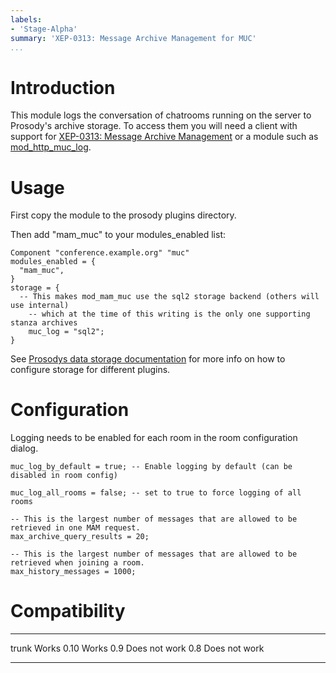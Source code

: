```yaml
---
labels:
- 'Stage-Alpha'
summary: 'XEP-0313: Message Archive Management for MUC'
...
```


Introduction
============

This module logs the conversation of chatrooms running on the server to
Prosody's archive storage. To access them you will need a client with
support for [XEP-0313: Message Archive
Management](http://xmpp.org/extensions/xep-0313.html) or a module such
as [mod\_http\_muc\_log](mod_http_muc_log.md).

Usage
=====

First copy the module to the prosody plugins directory.

Then add "mam\_muc" to your modules\_enabled list:

``` {.lua}
Component "conference.example.org" "muc"
modules_enabled = {
  "mam_muc",
}
storage = {
  -- This makes mod_mam_muc use the sql2 storage backend (others will use internal)
    -- which at the time of this writing is the only one supporting stanza archives
    muc_log = "sql2";
}
```

See [Prosodys data storage
documentation](https://prosody.im/doc/storage) for more info on how to
configure storage for different plugins.

Configuration
=============

Logging needs to be enabled for each room in the room configuration
dialog.

``` {.lua}
muc_log_by_default = true; -- Enable logging by default (can be disabled in room config)

muc_log_all_rooms = false; -- set to true to force logging of all rooms

-- This is the largest number of messages that are allowed to be retrieved in one MAM request.
max_archive_query_results = 20;

-- This is the largest number of messages that are allowed to be retrieved when joining a room.
max_history_messages = 1000;
```

Compatibility
=============

  ------- ---------------
  trunk   Works
  0.10    Works
  0.9     Does not work
  0.8     Does not work
  ------- ---------------
